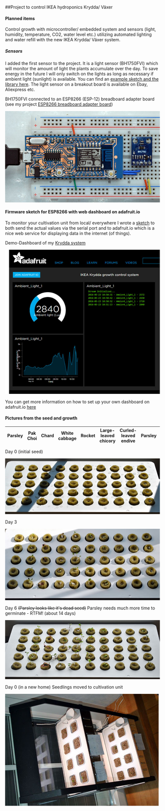 ##Project to control IKEA hydroponics Krydda/ Växer

#### Planned items

Control growth with microcontroller/ embedded system and sensors (light, humidity, temperature, CO2, water level etc.)  utilizing automated lighting and water refill with the new IKEA Krydda/ Växer system.

##### Sensors

I added the first sensor to the project. It is a light sensor (BH1750FVI) which will monitor the amount of light the plants accumulate over the day. To save energy in the future I will only switch on the lights as long as necessary if ambient light (sunlight) is available.
You can find an [example sketch and the library here](https://github.com/markbeee/BH1750FVI). The light sensor on a breakout board is available on Ebay, Aliexpress etc.

BH1750FVI connected to an ESP8266 (ESP-12) breadboard adapter board
(see my project [ESP8266 breadboard adapter board](https://github.com/markbeee/ESP8266_Breakout_Board))

![BH1750FVI breadboard setup with ESP8266](/images/BH1750FVI.jpg)

#### Firmware sketch for ESP8266 with web dashboard on adafruit.io

To monitor your cultivation unit from local/ everywhere I wrote a [sketch](/firmware/Krydda_growth_control_Adafruit_io.ino) to both send the actual values via the serial port and to adafruit.io which is a nice web service for displaying data in the internet (of things).

Demo-Dashboard of my [Krydda system](https://io.adafruit.com/markb2) 

![Adafruit.io dashboard](/images/Adafruit_io_dashboard.jpg)

You can get more information on how to set up your own dashboard on adafruit.io [here](https://io.adafruit.com/)
 
#### Pictures from the seed and growth

| Parsley | Pak Choi | Chard | White cabbage | Rocket | Large-leaved chicory | Curled-leaved endive | Parsley | Watercress | Basil |
|---------|----------|-------|---------------|--------|---------------|----------------|---------|------------|-------|

Day 0 (initial seed)

![Initial seed day 0](/images/Day0_git_800w.jpg)

Day 3

![Seed day 3](/images/Day3_git_slant.jpg)

Day 6
~~(Parsley looks like it's dead seed)~~ Parsley needs much more time to germinate - RTFM! (about 14 days)

![Seed day 6](/images/Day6_git_slant.jpg)

Day 0 (in a new home)
Seedlings moved to cultivation unit

![Cultivation day 0](/images/Day0_git_grow.jpg)
